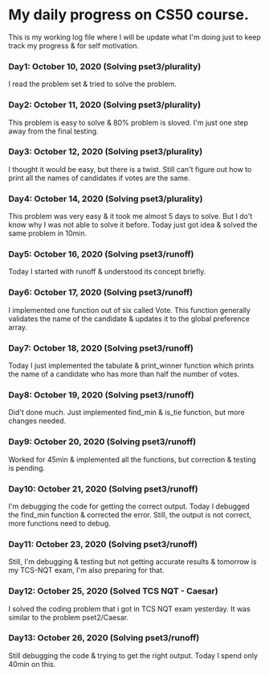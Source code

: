 # My daily progress on CS50 course.
This is my working log file where I will be update what I'm doing just to keep track my progress & for self motivation.

### Day1: October 10, 2020 (Solving pset3/plurality)
I read the problem set & tried to solve the problem.

### Day2: October 11, 2020 (Solving pset3/plurality)
This problem is easy to solve & 80% problem is sloved. I'm just one step away from the final testing.

### Day3: October 12, 2020 (Solving pset3/plurality)
I thought it would be easy, but there is a twist. Still can't figure out how to print all the names of candidates if votes are the same. 

### Day4: October 14, 2020 (Solving pset3/plurality)
This problem was very easy & it took me almost 5 days to solve. But I do't know why I was not able to solve it before. Today just got idea & solved the same problem in 10min.

### Day5: October 16, 2020 (Solving pset3/runoff)
Today I started with runoff & understood its concept briefly.

### Day6: October 17, 2020 (Solving pset3/runoff)
I implemented one function out of six called Vote. This function generally validates the name of the candidate & updates it to the global preference array.

### Day7: October 18, 2020 (Solving pset3/runoff)
Today I just implemented the tabulate & print_winner function which prints the name of a candidate who has more than half the number of votes.

### Day8: October 19, 2020 (Solving pset3/runoff)
Did't done much. Just implemented find_min & is_tie function, but more changes needed.

### Day9: October 20, 2020 (Solving pset3/runoff)
Worked for 45min & implemented all the functions, but correction & testing is pending.

### Day10: October 21, 2020 (Solving pset3/runoff)
I'm debugging the code for getting the correct output. Today I debugged the find_min function & corrected the error. Still, the output is not correct, more functions need to debug.

### Day11: October 23, 2020 (Solving pset3/runoff)
Still, I'm debugging & testing but not getting accurate results & tomorrow is my TCS-NQT exam, I'm also preparing for that.

### Day12: October 25, 2020 (Solved TCS NQT - Caesar)
I solved the coding problem that i got in TCS NQT exam yesterday. It was similar to the problem pset2/Caesar.

### Day13: October 26, 2020 (Solving pset3/runoff)
Still debugging the code & trying to get the right output. Today I spend only 40min on this.
